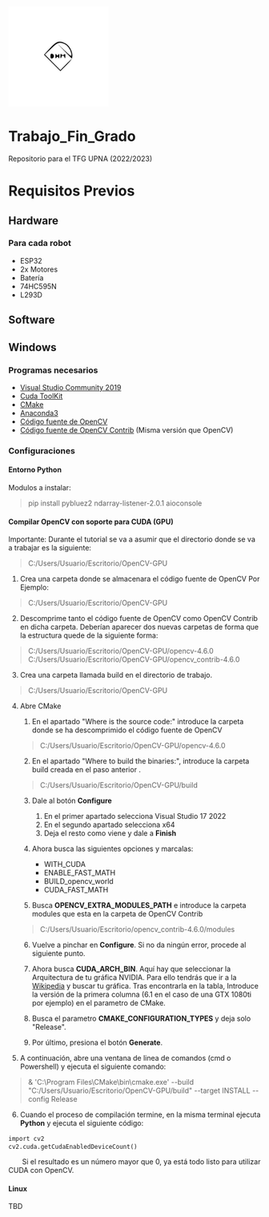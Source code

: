 <img src="Memoria/Bot-MindHive_Logo.svg" width="200">

# Trabajo_Fin_Grado
Repositorio para el TFG UPNA (2022/2023)


# Requisitos Previos
## Hardware
### Para cada robot
- ESP32
- 2x Motores
- Batería
- 74HC595N
- L293D
  
###
## Software
## Windows
### Programas necesarios
- [Visual Studio Community 2019](https://visualstudio.microsoft.com/es/vs/older-downloads/)
- [Cuda ToolKit](https://developer.nvidia.com/cuda-toolkit)
- [CMake](https://cmake.org/download/)
- [Anaconda3](https://www.anaconda.com/products/distribution)
- [Código fuente de OpenCV](https://github.com/opencv/opencv)
- [Código fuente de OpenCV Contrib](https://github.com/opencv/opencv_contrib) (Misma versión que OpenCV)


### Configuraciones
#### Entorno Python
Modulos a instalar:
> pip install pybluez2 ndarray-listener-2.0.1 aioconsole

#### Compilar OpenCV con soporte para CUDA (GPU)
Importante:
Durante el tutorial se va a asumir que el directorio donde se va a trabajar es la siguiente:
>C:/Users/Usuario/Escritorio/OpenCV-GPU

1.  Crea una carpeta donde se almacenara el código fuente de OpenCV
Por Ejemplo: 
>C:/Users/Usuario/Escritorio/OpenCV-GPU

2.  Descomprime tanto el código fuente de OpenCV como OpenCV Contrib en dicha carpeta.
Deberían aparecer dos nuevas carpetas de forma que la estructura quede de la siguiente forma:
>C:/Users/Usuario/Escritorio/OpenCV-GPU/opencv-4.6.0\
>C:/Users/Usuario/Escritorio/OpenCV-GPU/opencv_contrib-4.6.0

3.  Crea una carpeta llamada build en el directorio de trabajo.
>C:/Users/Usuario/Escritorio/OpenCV-GPU

4.  Abre CMake
    1. En el apartado "Where is the source code:" introduce la carpeta donde se ha descomprimido el código fuente de OpenCV  
    > C:/Users/Usuario/Escritorio/OpenCV-GPU/opencv-4.6.0

    2. En el apartado "Where to build the binaries:", introduce la carpeta build creada en el paso anterior .
    >C:/Users/Usuario/Escritorio/OpenCV-GPU/build

    3. Dale al botón __Configure__
        1. En el primer apartado selecciona Visual Studio 17 2022
        2. En el segundo apartado selecciona x64
        3. Deja el resto como viene y dale a __Finish__

    4. Ahora busca las siguientes opciones y marcalas:
        * WITH_CUDA
        * ENABLE_FAST_MATH
        * BUILD_opencv_world
        * CUDA_FAST_MATH
    
    5. Busca __OPENCV_EXTRA_MODULES_PATH__ e introduce la carpeta modules que esta en la carpeta de OpenCV Contrib
    >C:/Users/Usuario/Escritorio/opencv_contrib-4.6.0/modules

    6. Vuelve a pinchar en __Configure__. Si no da ningún error, procede al siguiente punto.

    7. Ahora busca __CUDA_ARCH_BIN__. Aquí hay que seleccionar la Arquitectura de tu gráfica NVIDIA. Para ello tendrás que ir a la [Wikipedia](https://en.wikipedia.org/wiki/CUDA) y buscar tu gráfica. Tras encontrarla en la tabla, Introduce la versión de la primera columna (6.1 en el caso de una GTX 1080ti por ejemplo) en el parametro de CMake.     
    8. Busca el parametro __CMAKE_CONFIGURATION_TYPES__ y deja solo "Release".
    9. Por último, presiona el botón __Generate__.

5. A continuación, abre una ventana de linea de comandos (cmd o Powershell) y ejecuta el siguiente comando:
> & 'C:\Program Files\CMake\bin\cmake.exe' --build "C:/Users/Usuario/Escritorio/OpenCV-GPU/build" --target INSTALL --config Release

6. Cuando el proceso de compilación termine, en la misma terminal ejecuta __Python__ y ejecuta el siguiente código:
```
import cv2
cv2.cuda.getCudaEnabledDeviceCount()
```
&nbsp;&nbsp;&nbsp;&nbsp;&nbsp;&nbsp;
Si el resultado es un número mayor que 0, ya está todo listo para utilizar CUDA con OpenCV.  

#### Linux
TBD